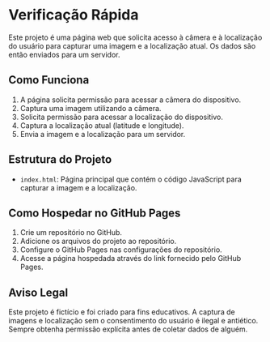 # Verificação Rápida

Este projeto é uma página web que solicita acesso à câmera e à localização do usuário para capturar uma imagem e a localização atual. Os dados são então enviados para um servidor.

## Como Funciona

1. A página solicita permissão para acessar a câmera do dispositivo.
2. Captura uma imagem utilizando a câmera.
3. Solicita permissão para acessar a localização do dispositivo.
4. Captura a localização atual (latitude e longitude).
5. Envia a imagem e a localização para um servidor.

## Estrutura do Projeto

- `index.html`: Página principal que contém o código JavaScript para capturar a imagem e a localização.

## Como Hospedar no GitHub Pages

1. Crie um repositório no GitHub.
2. Adicione os arquivos do projeto ao repositório.
3. Configure o GitHub Pages nas configurações do repositório.
4. Acesse a página hospedada através do link fornecido pelo GitHub Pages.

## Aviso Legal

Este projeto é fictício e foi criado para fins educativos. A captura de imagens e localização sem o consentimento do usuário é ilegal e antiético. Sempre obtenha permissão explícita antes de coletar dados de alguém.
